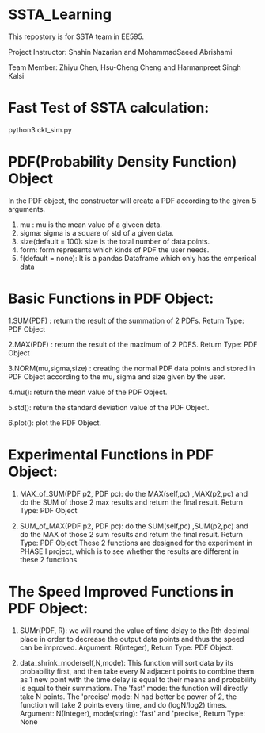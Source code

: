 # SSTA_Learning
This repostory is for SSTA team in EE595. 

Project Instructor: Shahin Nazarian and MohammadSaeed Abrishami

Team Member: Zhiyu Chen, Hsu-Cheng Cheng and Harmanpreet Singh Kalsi
# Fast Test of SSTA calculation:
python3 ckt_sim.py

# PDF(Probability Density Function) Object
In the PDF object, the constructor will create a PDF according to the given 5 arguments.
1. mu : mu is the mean value of a giveen data.
2. sigma: sigma is a square of std of a given data.
3. size(default = 100): size is the total number of data points.
4. form: form represents which kinds of PDF the user needs. 
5. f(default = none): It is a pandas Dataframe which only has the emperical data

# Basic Functions in PDF Object:
1.SUM(PDF) : return the result of the summation of 2 PDFs. Return Type: PDF Object

2.MAX(PDF) : return the result of the maximum of 2 PDFS. Return Type: PDF Object 

3.NORM(mu,sigma,size) : creating the normal PDF data points and stored in PDF Object according to the mu, sigma and size given by the user.

4.mu(): return the mean value of the PDF Object.

5.std(): return the standard deviation value of the PDF Object.

6.plot(): plot the PDF Object.

# Experimental Functions in PDF Object:
1. MAX_of_SUM(PDF p2, PDF pc): do the MAX(self,pc) ,MAX(p2,pc) and do the SUM of those 2 max results and return the final result. Return Type: PDF Object  

2. SUM_of_MAX(PDF p2, PDF pc): do the SUM(self,pc) ,SUM(p2,pc) and do the MAX of those 2 sum results and return the final result. Return Type: PDF Object
These 2 functions are designed for the experiment in PHASE I project, which is to see whether the results are different in these 2 functions.

# The Speed Improved Functions in PDF Object:
1. SUMr(PDF, R): we will round the value of time delay to the Rth decimal place in order to  decrease the output data points and thus the speed can be improved. Argument: R(integer), Return Type: PDF Object.

2. data_shrink_mode(self,N,mode): This function will sort data by its probability first, and then take every N adjacent points to combine them as 1 new point with the time delay is equal to their means and probability is equal to their summatiom. 
The 'fast' mode: the function will directly take N points.
The 'precise' mode: N had better be power of 2, the function will take 2 points every time, and do (logN/log2) times.   
Argument: N(Integer), mode(string): 'fast' and 'precise', Return Type: None

